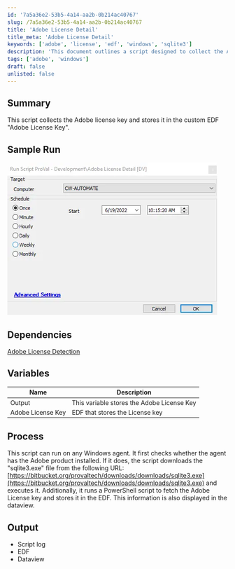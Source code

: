 ```yaml
---
id: '7a5a36e2-53b5-4a14-aa2b-0b214ac40767'
slug: /7a5a36e2-53b5-4a14-aa2b-0b214ac40767
title: 'Adobe License Detail'
title_meta: 'Adobe License Detail'
keywords: ['adobe', 'license', 'edf', 'windows', 'sqlite3']
description: 'This document outlines a script designed to collect the Adobe license key from Windows agents and store it in a custom EDF named "Adobe License Key". It details the dependencies, variables, process, and expected output, including logs and dataviews.'
tags: ['adobe', 'windows']
draft: false
unlisted: false
---
```


## Summary

This script collects the Adobe license key and stores it in the custom EDF "Adobe License Key".

## Sample Run

![Sample Run](<../../../static/img/docs/7a5a36e2-53b5-4a14-aa2b-0b214ac40767/image_1.webp>)

## Dependencies

[Adobe License Detection](/docs/cf0c479b-fce8-4af8-9ae2-24fd7fc2a7ed)

## Variables

| Name                | Description                             |
|---------------------|-----------------------------------------|
| Output              | This variable stores the Adobe License Key |
| Adobe License Key   | EDF that stores the License key        |

## Process

This script can run on any Windows agent. It first checks whether the agent has the Adobe product installed. If it does, the script downloads the "sqlite3.exe" file from the following URL: [https://bitbucket.org/provaltech/downloads/downloads/sqlite3.exe](https://bitbucket.org/provaltech/downloads/downloads/sqlite3.exe) and executes it. Additionally, it runs a PowerShell script to fetch the Adobe License key and stores it in the EDF. This information is also displayed in the dataview.

## Output

- Script log
- EDF
- Dataview